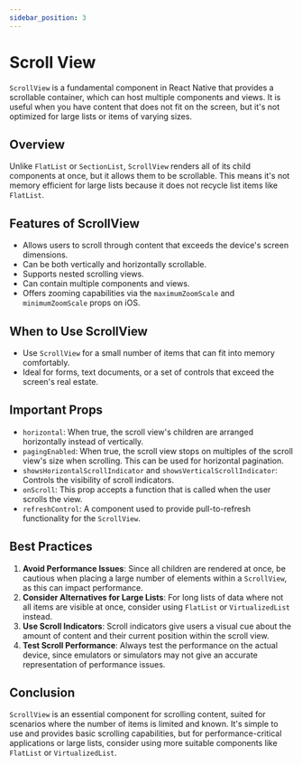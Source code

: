 ```yaml
---
sidebar_position: 3
---
```


# Scroll View

`ScrollView` is a fundamental component in React Native that provides a scrollable container, which can host multiple components and views. It is useful when you have content that does not fit on the screen, but it's not optimized for large lists or items of varying sizes.

## Overview

Unlike `FlatList` or `SectionList`, `ScrollView` renders all of its child components at once, but it allows them to be scrollable. This means it's not memory efficient for large lists because it does not recycle list items like `FlatList`.

## Features of ScrollView

- Allows users to scroll through content that exceeds the device's screen dimensions.
- Can be both vertically and horizontally scrollable.
- Supports nested scrolling views.
- Can contain multiple components and views.
- Offers zooming capabilities via the `maximumZoomScale` and `minimumZoomScale` props on iOS.

## When to Use ScrollView

- Use `ScrollView` for a small number of items that can fit into memory comfortably.
- Ideal for forms, text documents, or a set of controls that exceed the screen's real estate.

## Important Props

- `horizontal`: When true, the scroll view's children are arranged horizontally instead of vertically.
- `pagingEnabled`: When true, the scroll view stops on multiples of the scroll view's size when scrolling. This can be used for horizontal pagination.
- `showsHorizontalScrollIndicator` and `showsVerticalScrollIndicator`: Controls the visibility of scroll indicators.
- `onScroll`: This prop accepts a function that is called when the user scrolls the view.
- `refreshControl`: A component used to provide pull-to-refresh functionality for the `ScrollView`.

## Best Practices

1. **Avoid Performance Issues**: Since all children are rendered at once, be cautious when placing a large number of elements within a `ScrollView`, as this can impact performance.
2. **Consider Alternatives for Large Lists**: For long lists of data where not all items are visible at once, consider using `FlatList` or `VirtualizedList` instead.
3. **Use Scroll Indicators**: Scroll indicators give users a visual cue about the amount of content and their current position within the scroll view.
4. **Test Scroll Performance**: Always test the performance on the actual device, since emulators or simulators may not give an accurate representation of performance issues.

## Conclusion

`ScrollView` is an essential component for scrolling content, suited for scenarios where the number of items is limited and known. It's simple to use and provides basic scrolling capabilities, but for performance-critical applications or large lists, consider using more suitable components like `FlatList` or `VirtualizedList`.


